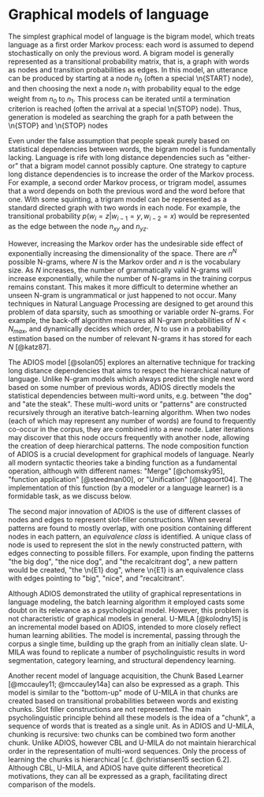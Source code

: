 
# Graphical models of language

The simplest graphical model of language is the bigram model, which treats language as a first order Markov process: each word is assumed to depend stochastically on only the previous word. A bigram model is generally represented as a transitional probability matrix, that is, a graph with words as nodes and transition probabilities as edges. In this model, an utterance can be produced by starting at a node $n_0$ (often a special \n{START} node), and then choosing the next a node $n_1$ with probability equal to the edge weight from $n_0$ to $n_1$. This process can be iterated until a termination criterion is reached (often the arrival at a special \n{STOP} node). Thus, generation is modeled as searching the graph for a path between the \n{STOP} and \n{STOP} nodes

Even under the false assumption that people speak purely based on statistical dependencies between words, the bigram model is fundamentally lacking. Language is rife with long distance dependencies such as "either-or" that a bigram model cannot possibly capture. One strategy to capture long distance dependencies is to increase the order of the Markov process. For example, a second order Markov process, or trigram model, assumes that a word depends on both the previous word and the word before that one. With some squinting, a trigram model can be represented as a standard directed graph with two words in each node. For example, the transitional probability $p(w_i = z | w_{i-1} = y, w_{i-2} = x)$ would be represented as the edge between the node $n_{xy}$ and $n_{yz}$.

However, increasing the Markov order has the undesirable side effect of exponentially increasing the dimensionality of the space. There are $n^N$ possible N-grams, where $N$ is the Markov order and $n$ is the vocabulary size. As $N$ increases, the number of grammatically valid N-grams will increase exponentially, while the number of N-grams in the training corpus remains constant. This makes it more difficult to determine whether an unseen N-gram is ungrammatical or just happened to not occur. Many techniques in Natural Language Processing are designed to get around this problem of data sparsity, such as smoothing or variable order N-grams. For example, the back-off algorithm measures all N-gram probabilities of $N < N_{max}$, and dynamically decides which order, $N$ to use in a probability estimation based on the number of relevant N-grams it has stored for each $N$ [@katz87].

The ADIOS model [@solan05] explores an alternative technique for tracking long distance dependencies that aims to respect the hierarchical nature of language. Unlike N-gram models which always predict the single next word based on some number of previous words, ADIOS directly models the statistical dependencies between multi-word units, e.g. between "the dog" and "ate the steak". These multi-word units or "patterns" are constructed recursively through an iterative batch-learning algorithm. When two nodes (each of which may represent any number of words) are found to frequently co-occur in the corpus, they are combined into a new node. Later iterations may discover that this node occurs frequently with another node, allowing the creation of deep hierarchical patterns. The node composition function of ADIOS is a crucial development for graphical models of language. Nearly all modern syntactic theories take a binding function as a fundamental operation, although with different names: "Merge" [@chomsky95], "function application" [@steedman00], or "Unification" [@hagoort04]. The implementation of this function (by a modeler or a language learner) is a formidable task, as we discuss below.

The second major innovation of ADIOS is the use of different classes of nodes and edges to represent slot-filler constructions. When several patterns are found to mostly overlap, with one position containing different nodes in each pattern, an _equivalence class_ is identified. A unique class of node is used to represent the slot in the newly constructed pattern, with edges connecting to possible fillers. For example, upon finding the patterns "the big dog", "the nice dog", and "the recalcitrant dog", a new pattern would be created, "the \n{E1} dog", where \n{E1} is an equivalence class with edges pointing to "big", "nice", and "recalcitrant".

Although ADIOS demonstrated the utility of graphical representations in language modeling, the batch learning algorithm it employed casts some doubt on its relevance as a psychological model. However, this problem is not characteristic of graphical models in general. U-MILA [@kolodny15] is an incremental model based on ADIOS, intended to more closely reflect human learning abilities. The model is incremental, passing through the corpus a single time, building up the graph from an initially clean slate. U-MILA was found to replicate a number of psycholinguistic results in word segmentation, category learning, and structural dependency learning.

Another recent model of language acquisition, the Chunk Based Learner [@mccauley11; @mccauley14a] can also be expressed as a graph. This model is similar to the "bottom-up" mode of U-MILA in that chunks are created based on transitional probabilities between words and existing chunks. Slot filler constructions are not represented. The main psycholinguistic principle behind all these models is the idea of a "chunk", a sequence of words that is treated as a single unit. As in ADIOS and U-MILA, chunking is recursive: two chunks can be combined two form another chunk. Unlike ADIOS, however CBL and U-MILA do not maintain hierarchical order in the representation of multi-word sequences. Only the process of learning the chunks is hierarchical [c.f. @christiansen15 section 6.2]. Although CBL, U-MILA, and ADIOS have quite different theoretical motivations, they can all be expressed as a graph, facilitating direct comparison of the models.


